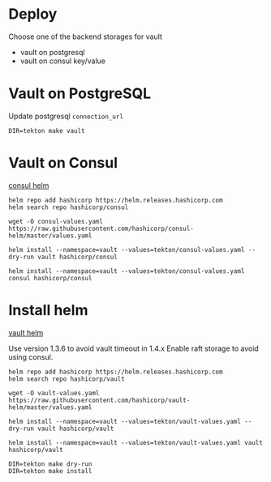 Deploy
===

Choose one of the backend storages for vault
- vault on postgresql
- vault on consul key/value

# Vault on PostgreSQL

Update postgresql `connection_url`

```
DIR=tekton make vault
```

# Vault on Consul

[consul helm](https://github.com/hashicorp/consul-helm)

```
helm repo add hashicorp https://helm.releases.hashicorp.com
helm search repo hashicorp/consul

wget -O consul-values.yaml https://raw.githubusercontent.com/hashicorp/consul-helm/master/values.yaml

helm install --namespace=vault --values=tekton/consul-values.yaml --dry-run vault hashicorp/consul

helm install --namespace=vault --values=tekton/consul-values.yaml consul hashicorp/consul
```

# Install helm

[vault helm](https://github.com/hashicorp/vault-helm)

Use version 1.3.6 to avoid vault timeout in 1.4.x
Enable raft storage to avoid using consul.
```
helm repo add hashicorp https://helm.releases.hashicorp.com
helm search repo hashicorp/vault

wget -O vault-values.yaml https://raw.githubusercontent.com/hashicorp/vault-helm/master/values.yaml

helm install --namespace=vault --values=tekton/vault-values.yaml --dry-run vault hashicorp/vault

helm install --namespace=vault --values=tekton/vault-values.yaml vault hashicorp/vault
```

```
DIR=tekton make dry-run
DIR=tekton make install
```
